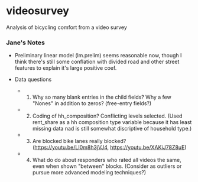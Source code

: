 # videosurvey
Analysis of bicycling comfort from a video survey

### Jane's Notes

- Preliminary linear model (lm.prelim) seems reasonable now, though I think there's still some conflation with divided road and other street features to explain it's large positive coef.

- Data questions
  - 1. Why so many blank entries in the child fields? Why a few "Nones" in addition to zeros? (free-entry fields?)
  - 2. Coding of hh_composition? Conflicting levels selected. (Used rent_share as a hh composition type variable because it has least missing data nad is still somewhat discriptive of household type.)
  - 3. Are blocked bike lanes really blocked? (https://youtu.be/LI0m8h3jVJ4, https://youtu.be/XAKiJ78Z8uE)
  - 4. What do do about responders who rated all videos the same, even when shown "between" blocks. (Consider as outliers or pursue more advanced modeling techniques?)
  
  
